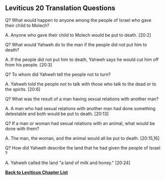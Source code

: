 ## Leviticus 20 Translation Questions ##

Q? What would happen to anyone among the people of Israel who gave their child to Molech?

A. Anyone who gave their child to Molech would be put to death. [20:2]

Q? What would Yahweh do to the man if the people did not put him to death?

A. If the people did not put him to death, Yahweh says he would cut him off from his people. [20:3]

Q? To whom did Yahweh tell the people not to turn?

A. Yahweh told the people not to talk with those who talk to the dead or to the spirits. [20:6]

Q? What was the result of a man having sexual relations with another man?

A. A man who had sexual relations with another man had done something detestable and both would be put to death. [20:13]

Q? If a man or woman had sexual relations with an animal, what would be done with them?

A. The man, the woman, and the animal would all be put to death. [20:15,16]

Q? How did Yahweh describe the land that he had given the people of Israel ?

A. Yahweh called the land "a land of milk and honey." [20:24]

__[Back to Leviticus Chapter List](./)__

